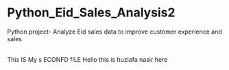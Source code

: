# Python_Eid_Sales_Analysis2
Python project- Analyze Eid sales data to improve customer experience and sales

 <br> This IS My s ECONFD fILE
 Hello this is huziafa nasir here
